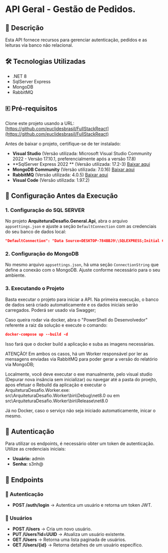 # API Geral - Gestão de Pedidos.

## 📌 Descrição

Esta API fornece recursos para gerenciar autenticação, pedidos e as leituras via banco não relacional.

## 🛠 Tecnologias Utilizadas

- .NET 8
- SqlServer Express
- MongoDB
- RabbitMQ

## 🗉 Pré-requisitos

Clone este projeto usando a URL: [https://github.com/euclidesbrasil/FullStackReact](https://github.com/euclidesbrasil/FullStackReact)

Antes de baixar o projeto, certifique-se de ter instalado:

- **Visual Studio** (Versão utilizada: Microsoft Visual Studio Community 2022 - Versão 17.10.1, preferencialmente após a versão 17.8)
- **SqlServer Express 2022 ** (Versão utilizada: 17.2-3) [Baixar aqui](https://www.microsoft.com/pt-br/download/details.aspx?id=104781)
- **MongoDB Community** (Versão utilizada: 7.0.16) [Baixar aqui](https://www.mongodb.com/try/download/community-edition/releases)
- **RabbitMQ** (Versão utilizada: 4.0.5) [Baixar aqui](https://www.rabbitmq.com/docs/install-windows)
- **Visual Code** (Versão utilizada: 1.97.2)
## 🚀 Configuração Antes da Execução

### 1. Configuração do SQL SERVER

No projeto **ArquiteturaDesafio.General.Api**, abra o arquivo `appsettings.json` e ajuste a seção `DefaultConnection` com as credenciais do seu banco de dados local:

```json
"DefaultConnection": "Data Source=DESKTOP-784BBJ9\\SQLEXPRESS;Initial Catalog=ARQ_FULLSTACK;User ID=sa;Password=admin;MultipleActiveResultSets=True;TrustServerCertificate=True"
```

### 2. Configuração do MongoDB

No mesmo arquivo `appsettings.json`, há uma seção `ConnectionString` que define a conexão com o MongoDB. Ajuste conforme necessário para o seu ambiente.

### 3. Executando o Projeto

Basta executar o projeto para iniciar a API. Na primeira execução, o banco de dados será criado automaticamente e os dados iniciais serão carregados. Poderá ser usado via Swagger;

Caso queira rodar via docker, abra o "PowerShell do Desenvolvedor" referente a raiz da solução e execute o comando:
```json
docker-compose up --build -d
```
Isso fará que o docker build a aplicação e suba as imagens necessárias.

ATENÇÃO! Em ambos os casos, há um Worker responsável por ler as mensagens enviadas via RabbitMQ para poder gerar a versão do relatório via MongoDB;

Localmente, você deve executar o exe manualmente, pelo visual studio (Depurar nova insância sem inicializar) ou navegar até a pasta do proejto, apos efetuar o Rebuild da aplicação e executar o ArquiteturaDesafio.Worker.exe: src\ArquiteturaDesafio.Worker\bin\Debug\net8.0 ou em src\ArquiteturaDesafio.Worker\bin\Release\net8.0

Já no Docker, caso o serviço não seja iniciado automaticamente, inicar o mesmo.
## 🔐 Autenticação

Para utilizar os endpoints, é necessário obter um token de autenticação. Utilize as credenciais iniciais:

- **Usuário:** admin
- **Senha:** s3nh@


## 📌 Endpoints

### 🔹 Autenticação
- **POST /auth/login** → Autentica um usuário e retorna um token JWT.

### 🔹 Usuários
- **POST /Users** → Cria um novo usuário.
- **PUT /Users?id=UUID** → Atualiza um usuário existente.
- **GET /Users** → Retorna uma lista paginada de usuários.
- **GET /Users/{id}** → Retorna detalhes de um usuário específico.
